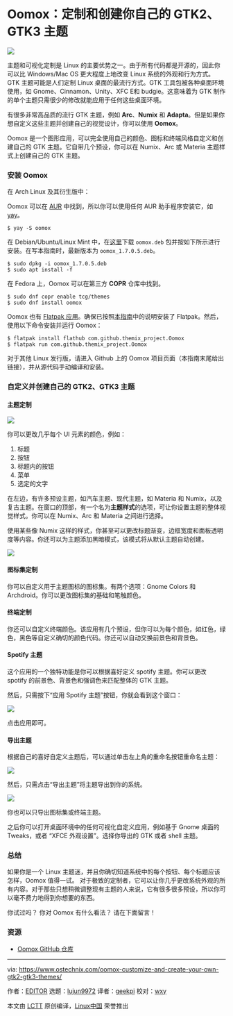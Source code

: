 [#]: collector: (lujun9972)
[#]: translator: (geekpi)
[#]: reviewer: (wxy)
[#]: publisher: ( )
[#]: url: ( )
[#]: subject: (Oomox – Customize And Create Your Own GTK2, GTK3 Themes)
[#]: via: (https://www.ostechnix.com/oomox-customize-and-create-your-own-gtk2-gtk3-themes/)
[#]: author: (EDITOR https://www.ostechnix.com/author/editor/)

Oomox：定制和创建你自己的 GTK2、GTK3 主题
======

![](https://www.ostechnix.com/wp-content/uploads/2018/10/Oomox-720x340.png)

主题和可视化定制是 Linux 的主要优势之一。由于所有代码都是开源的，因此你可以比 Windows/Mac OS 更大程度上地改变 Linux 系统的外观和行为方式。GTK 主题可能是人们定制 Linux 桌面的最流行方式。GTK 工具包被各种桌面环境使用，如 Gnome、Cinnamon、Unity、XFC E和 budgie。这意味着为 GTK 制作的单个主题只需很少的修改就能应用于任何这些桌面环境。

有很多非常高品质的流行 GTK 主题，例如 **Arc**、**Numix** 和 **Adapta**。但是如果你想自定义这些主题并创建自己的视觉设计，你可以使用 **Oomox**。

Oomox 是一个图形应用，可以完全使用自己的颜色、图标和终端风格自定义和创建自己的 GTK 主题。它自带几个预设，你可以在 Numix、Arc 或 Materia 主题样式上创建自己的 GTK 主题。

### 安装 Oomox

在 Arch Linux 及其衍生版中：

Oomox 可以在 [AUR][1] 中找到，所以你可以使用任何 AUR 助手程序安装它，如 [yay][2]。

```
$ yay -S oomox
```

在 Debian/Ubuntu/Linux Mint 中，在[这里][3]下载 `oomox.deb` 包并按如下所示进行安装。在写本指南时，最新版本为 `oomox_1.7.0.5.deb`。

```
$ sudo dpkg -i oomox_1.7.0.5.deb
$ sudo apt install -f
```

在 Fedora 上，Oomox 可以在第三方 **COPR** 仓库中找到。

```
$ sudo dnf copr enable tcg/themes
$ sudo dnf install oomox
```

Oomox 也有 [Flatpak 应用][4]。确保已按照[本指南][5]中的说明安装了 Flatpak。然后，使用以下命令安装并运行 Oomox：

```
$ flatpak install flathub com.github.themix_project.Oomox
$ flatpak run com.github.themix_project.Oomox
```

对于其他 Linux 发行版，请进入 Github 上的 Oomox 项目页面（本指南末尾给出链接），并从源代码手动编译和安装。

### 自定义并创建自己的 GTK2、GTK3 主题

#### 主题定制

![](https://www.ostechnix.com/wp-content/uploads/2018/10/Oomox-1-1.png)

你可以更改几乎每个 UI 元素的颜色，例如：

1. 标题
2. 按钮
3. 标题内的按钮
4. 菜单
5. 选定的文字

在左边，有许多预设主题，如汽车主题、现代主题，如 Materia 和 Numix，以及复古主题。在窗口的顶部，有一个名为**主题样式**的选项，可让你设置主题的整体视觉样式。你可以在 Numix、Arc 和 Materia 之间进行选择。

使用某些像 Numix 这样的样式，你甚至可以更改标题渐变，边框宽度和面板透明度等内容。你还可以为主题添加黑暗模式，该模式将从默认主题自动创建。

![](https://www.ostechnix.com/wp-content/uploads/2018/10/Oomox-2.png)

#### 图标集定制

你可以自定义用于主题图标的图标集。有两个选项：Gnome Colors 和 Archdroid。你可以更改图标集的基础和笔触颜色。

#### 终端定制

你还可以自定义终端颜色。该应用有几个预设，但你可以为每个颜色，如红色，绿色，黑色等自定义确切的颜色代码。你还可以自动交换前景色和背景色。

#### Spotify 主题

这个应用的一个独特功能是你可以根据喜好定义 spotify 主题。你可以更改 spotify 的前景色、背景色和强调色来匹配整体的 GTK 主题。

然后，只需按下“应用 Spotify 主题”按钮，你就会看到这个窗口：

![](https://www.ostechnix.com/wp-content/uploads/2018/10/Oomox-3.png)

点击应用即可。

#### 导出主题

根据自己的喜好自定义主题后，可以通过单击左上角的重命名按钮重命名主题：

![](https://www.ostechnix.com/wp-content/uploads/2018/10/Oomox-4.png)

然后，只需点击“导出主题”将主题导出到你的系统。

![](https://www.ostechnix.com/wp-content/uploads/2018/10/Oomox-5.png)

你也可以只导出图标集或终端主题。

之后你可以打开桌面环境中的任何可视化自定义应用，例如基于 Gnome 桌面的 Tweaks，或者 “XFCE 外观设置”。选择你导出的 GTK 或者 shell 主题。

### 总结

如果你是一个 Linux 主题迷，并且你确切知道系统中的每个按钮、每个标题应该怎样，Oomox 值得一试。 对于极致的定制者，它可以让你几乎更改系统外观的所有内容。对于那些只想稍微调整现有主题的人来说，它有很多很多预设，所以你可以毫不费力地得到你想要的东西。

你试过吗？ 你对 Oomox 有什么看法？ 请在下面留言！

### 资源

- [Oomox GitHub 仓库](https://github.com/themix-project/oomox)

--------------------------------------------------------------------------------

via: https://www.ostechnix.com/oomox-customize-and-create-your-own-gtk2-gtk3-themes/

作者：[EDITOR][a]
选题：[lujun9972](https://github.com/lujun9972)
译者：[geekpi](https://github.com/geekpi)
校对：[wxy](https://github.com/wxy)

本文由 [LCTT](https://github.com/LCTT/TranslateProject) 原创编译，[Linux中国](https://linux.cn/) 荣誉推出

[a]: https://www.ostechnix.com/author/editor/
[1]: https://aur.archlinux.org/packages/oomox/
[2]: https://www.ostechnix.com/yay-found-yet-another-reliable-aur-helper/
[3]: https://github.com/themix-project/oomox/releases
[4]: https://flathub.org/apps/details/com.github.themix_project.Oomox
[5]: https://www.ostechnix.com/flatpak-new-framework-desktop-applications-linux/

